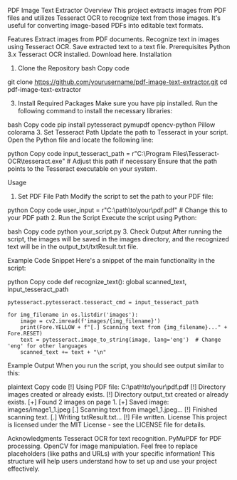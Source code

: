 PDF Image Text Extractor
Overview
This project extracts images from PDF files and utilizes Tesseract OCR to recognize text from those images. It's useful for converting image-based PDFs into editable text formats.

Features
Extract images from PDF documents.
Recognize text in images using Tesseract OCR.
Save extracted text to a text file.
Prerequisites
Python 3.x
Tesseract OCR installed. Download here.
Installation
1. Clone the Repository
bash
Copy code


git clone https://github.com/yourusername/pdf-image-text-extractor.git
cd pdf-image-text-extractor


3. Install Required Packages
Make sure you have pip installed. Run the following command to install the necessary libraries:

bash
Copy code
pip install pytesseract pymupdf opencv-python Pillow colorama
3. Set Tesseract Path
Update the path to Tesseract in your script. Open the Python file and locate the following line:

python
Copy code
input_tesseract_path = r"C:\Program Files\Tesseract-OCR\tesseract.exe"  # Adjust this path if necessary
Ensure that the path points to the Tesseract executable on your system.

Usage
1. Set PDF File Path
Modify the script to set the path to your PDF file:

python
Copy code
user_input = r"C:\path\to\your\pdf.pdf"  # Change this to your PDF path
2. Run the Script
Execute the script using Python:

bash
Copy code
python your_script.py
3. Check Output
After running the script, the images will be saved in the images directory, and the recognized text will be in the output_txt/txtResult.txt file.

Example Code Snippet
Here's a snippet of the main functionality in the script:

python
Copy code
def recognize_text():
    global scanned_text, input_tesseract_path

    pytesseract.pytesseract.tesseract_cmd = input_tesseract_path

    for img_filename in os.listdir('images'):
        image = cv2.imread(f'images/{img_filename}')
        print(Fore.YELLOW + f"[.] Scanning text from {img_filename}..." + Fore.RESET)
        text = pytesseract.image_to_string(image, lang='eng')  # Change 'eng' for other languages
        scanned_text += text + "\n"
Example Output
When you run the script, you should see output similar to this:

plaintext
Copy code
[!] Using PDF file: C:\path\to\your\pdf.pdf
[!] Directory images created or already exists.
[!] Directory output_txt created or already exists.
[+] Found 2 images on page 1.
[+] Saved image: images/image1_1.jpeg
[.] Scanning text from image1_1.jpeg...
[!] Finished scanning text.
[.] Writing txtResult.txt...
[!] File written.
License
This project is licensed under the MIT License - see the LICENSE file for details.

Acknowledgments
Tesseract OCR for text recognition.
PyMuPDF for PDF processing.
OpenCV for image manipulation.
Feel free to replace placeholders (like paths and URLs) with your specific information! This structure will help users understand how to set up and use your project effectively.



